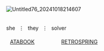 ![Untitled76_20241018214607](https://github.com/user-attachments/assets/705f234d-95f8-42b8-a158-dfd64ca31fd3)

⠀⠀ㅤㅤㅤㅤㅤㅤㅤㅤ⠀⠀⠀⠀⠀⠀⠀⠀⠀⠀⠀⠀ㅤ⠀⠀⠀ㅤㅤㅤㅤㅤㅤㅤㅤshe⠀⋮⠀they⠀⋮⠀solver
　　　　　　　　　　　　　　　　　　　　　　　　　　　⠀⠀　⠀[ATABOOK](https://cyn.atabook.org/)⠀⠀⠀⠀⠀⠀⠀[RETROSPRING](https://retrospring.net/@rxmriflwr)
